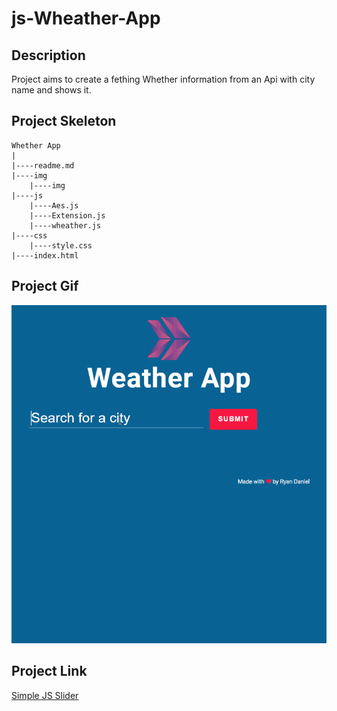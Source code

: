# js-Wheather-App

## Description
Project aims to create a fething Whether information from an Api with city name and shows it.

## Project Skeleton 

```
Whether App
|
|----readme.md                   
|----img  
    |----img       
|----js
    |----Aes.js
    |----Extension.js
    |----wheather.js
|----css
    |----style.css    
|----index.html 
```
## Project Gif

![js Slider](./img/weather_app.gif)

## Project Link
[Simple JS Slider](https://hellenkuttery.github.io/js-slider/)